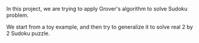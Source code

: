 In this project, we are trying to apply Grover's algorithm to solve Sudoku problem.

We start from a toy example, and then try to generalize it to solve real 2 by 2 Sudoku puzzle.

